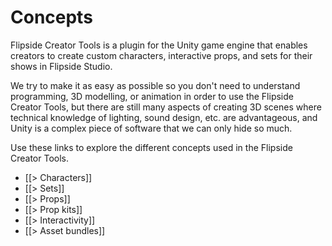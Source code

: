 # Concepts

Flipside Creator Tools is a plugin for the Unity game engine that enables creators to create custom characters, interactive props, and sets for their shows in Flipside Studio.

We try to make it as easy as possible so you don't need to understand programming, 3D modelling, or animation in order to use the Flipside Creator Tools, but there are still many aspects of creating 3D scenes where technical knowledge of lighting, sound design, etc. are advantageous, and Unity is a complex piece of software that we can only hide so much.

Use these links to explore the different concepts used in the Flipside Creator Tools.

* [[> Characters]]
* [[> Sets]]
* [[> Props]]
* [[> Prop kits]]
* [[> Interactivity]]
* [[> Asset bundles]]
